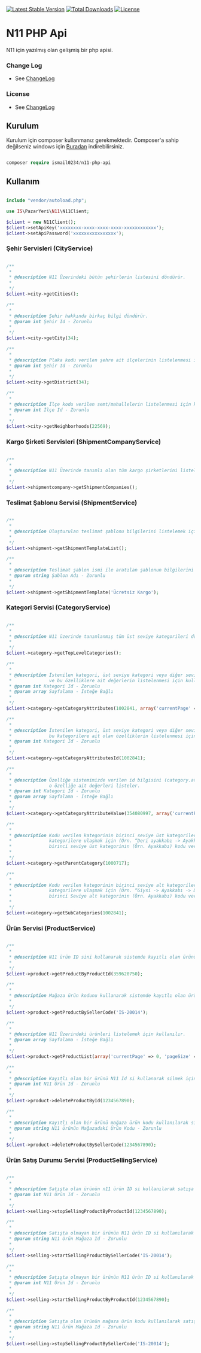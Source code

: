 [![Latest Stable Version](https://poser.pugx.org/ismail0234/n11-php-api/v/stable)](https://packagist.org/packages/ismail0234/n11-php-api)
[![Total Downloads](https://poser.pugx.org/ismail0234/n11-php-api/downloads)](https://packagist.org/packages/ismail0234/n11-php-api)
[![License](https://poser.pugx.org/ismail0234/n11-php-api/license)](https://packagist.org/packages/ismail0234/n11-php-api)

# N11 PHP Api

N11 için yazılmış olan gelişmiş bir php apisi.

### Change Log
- See [ChangeLog](https://github.com/ismail0234/n11-php-api/blob/master/CHANGELOG.md)

### License
- See [ChangeLog](https://github.com/ismail0234/n11-php-api/blob/master/LICENSE)


## Kurulum

Kurulum için composer kullanmanız gerekmektedir. Composer'a sahip değilseniz windows için [Buradan](https://getcomposer.org/) indirebilirsiniz.

```php

composer require ismail0234/n11-php-api

```

## Kullanım

```php

include "vendor/autoload.php";

use IS\PazarYeri\N11\N11Client;

$client = new N11Client();
$client->setApiKey('xxxxxxxx-xxxx-xxxx-xxxx-xxxxxxxxxxxx');
$client->setApiPassword('xxxxxxxxxxxxxxxx');
```

### Şehir Servisleri (CityService)

```php

/**
 *
 * @description N11 Üzerindeki bütün şehirlerin listesini döndürür.
 *
 */
$client->city->getCities();

/**
 *
 * @description Şehir hakkında birkaç bilgi döndürür.
 * @param int Şehir Id - Zorunlu
 *
 */
$client->city->getCity(34);

/**
 *
 * @description Plaka kodu verilen şehre ait ilçelerinin listelenmesi için kullanılır.
 * @param int Şehir Id - Zorunlu
 *
 */
$client->city->getDistrict(34);

/**
 *
 * @description İlçe kodu verilen semt/mahallelerin listelenmesi için kullanılır.
 * @param int İlçe Id - Zorunlu
 *
 */
$client->city->getNeighborhoods(22569);
```

### Kargo Şirketi Servisleri (ShipmentCompanyService)

```php

/**
 *
 * @description N11 Üzerinde tanımlı olan tüm kargo şirketlerini listeler
 *
 */
$client->shipmentcompany->getShipmentCompanies();
```

### Teslimat Şablonu Servisi (ShipmentService)

```php

/**
 *
 * @description Oluşturulan teslimat şablonu bilgilerini listelemek için kullanılan metoddur.
 *
 */
$client->shipment->getShipmentTemplateList();

/**
 *
 * @description Teslimat şablon ismi ile aratılan şablonun bilgilerini döndürür.
 * @param string Şablon Adı - Zorunlu
 *
 */
$client->shipment->getShipmentTemplate('Ücretsiz Kargo');
```

### Kategori Servisi (CategoryService)

```php

/**
 *
 * @description N11 üzerinde tanımlanmış tüm üst seviye kategorileri döndürür.
 *
 */
$client->category->getTopLevelCategories();

/**
 *
 * @description İstenilen kategori, üst seviye kategori veya diğer seviye kategorilerden olabilir, bu kategorilere ait olan özelliklerin
 *				ve bu özelliklere ait değerlerin listelenmesi için kullanılan metottur.
 * @param int Kategori Id - Zorunlu
 * @param array Sayfalama - İsteğe Bağlı
 *
 */
$client->category->getCategoryAttributes(1002841, array('currentPage' => 1, 'pageSize' => 20));

/**
 *
 * @description İstenilen kategori, üst seviye kategori veya diğer seviye kategorilerden olabilir, 
 * 				bu kategorilere ait olan özelliklerin listelenmesi için kullanılan metoddur.
 * @param int Kategori Id - Zorunlu
 *
 */
$client->category->getCategoryAttributesId(1002841);

/**
 *
 * @description Özelliğe sistemimizde verilen id bilgisini (category.attributeList.attribute.id) girdi vererek,
 *				o özelliğe ait değerleri listeler.
 * @param int Kategori Id - Zorunlu
 * @param array Sayfalama - İsteğe Bağlı
 *
 */
$client->category->getCategoryAttributeValue(354080997, array('currentPage' => 0, 'pageSize' => 20));

/**
 *
 * @description Kodu verilen kategorinin birinci seviye üst kategorilerine ulaşmak için bu metot kullanılmalıdır. İkinci seviye üst 
 *				kategorilere ulaşmak için (Örn. “Deri ayakkabı -> Ayakkabı -> Giysi” kategori ağacında “Giysi “ bilgisi) 
 *				birinci seviye üst kategorinin (Örn. Ayakkabı) kodu verilerek tekrar servis çağırılmalıdır. 
 *
 */
$client->category->getParentCategory(1000717);

/**
 *
 * @description Kodu verilen kategorinin birinci seviye alt kategorilerine ulaşmak için bu metot kullanılmalıdır. İkinci seviye alt 
 *				kategorilere ulaşmak için (Örn. “Giysi -> Ayakkabı -> Deri ayakkabı” kategori ağacında “Deri ayakkabı” bilgisi) 
 *				birinci Seviye alt kategorinin (Örn. Ayakkabı) kodu verilerek tekrar servis çağırılmalıdır. 
 *
 */
$client->category->getSubCategories(1002841);
```

### Ürün Servisi (ProductService)

```php

/**
 *
 * @description N11 ürün ID sini kullanarak sistemde kayıtlı olan ürünün bilgilerini getirir.
 *
 */
$client->product->getProductByProductId(359620750);

/**
 *
 * @description Mağaza ürün kodunu kullanarak sistemde kayıtlı olan ürünün bilgilerini getirir.
 *
 */
$client->product->getProductBySellerCode('IS-20014');

/**
 *
 * @description N11 Üzerindeki ürünleri listelemek için kullanılır.
 * @param array Sayfalama - İsteğe Bağlı 
 *
 */
$client->product->getProductList(array('currentPage' => 0, 'pageSize' => 20));

/**
 *
 * @description Kayıtlı olan bir ürünü N11 Id si kullanarak silmek için kullanılır.
 * @param int N11 Ürün Id - Zorunlu
 *
 */
$client->product->deleteProductById(1234567890);

/**
 *
 * @description Kayıtlı olan bir ürünü mağaza ürün kodu kullanılarak silmek için kullanılır.
 * @param string N11 Ürünün Mağazadaki Ürün Kodu - Zorunlu
 *
 */
$client->product->deleteProductBySellerCode(1234567890);
```

### Ürün Satış Durumu Servisi (ProductSellingService)

```php

/**
 *
 * @description Satışta olan ürünün n11 ürün ID si kullanılarak satışa kapatılması için kullanılır.
 * @param int N11 Ürün Id - Zorunlu
 *
 */
$client->selling->stopSellingProductByProductId(1234567890);	

/**
 *
 * @description Satışta olmayan bir ürünün N11 ürün ID si kullanılarak satışa başlanması için kullanılır.  
 * @param string N11 Ürün Mağaza Id - Zorunlu
 *
 */
$client->selling->startSellingProductBySellerCode('IS-20014');

/**
 *
 * @description Satışta olmayan bir ürünün N11 ürün ID si kullanılarak satışa başlanması için kullanılır.
 * @param int N11 Ürün Id - Zorunlu
 *
 */
$client->selling->startSellingProductByProductId(1234567890);

/**
 *
 * @description Satışta olan ürünün mağaza ürün kodu kullanılarak satışının durdurulması için kullanılır.
 * @param string N11 Ürün Mağaza Id - Zorunlu
 *
 */
$client->selling->stopSellingProductBySellerCode('IS-20014');
```
